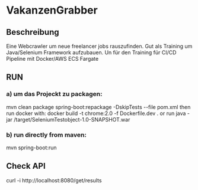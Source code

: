 # VakanzenGrabber
## Beschreibung
Eine Webcrawler um neue freelancer jobs rauszufinden.
Gut als Training um Java/Selenium Framework aufzubauen.
Un für den Training für CI/CD Pipeline mit Docker/AWS ECS Fargate

## RUN
### a) um das Projeckt zu packagen:
mvn clean package spring-boot:repackage -DskipTests --file pom.xml
then run docker with:
docker build -t chrome:2.0 -f Dockerfile.dev .
or run java -jar /target/SeleniumTestobject-1.0-SNAPSHOT.war

### b) run directly from maven:
mvn spring-boot:run

## Check API
curl -i http://localhost:8080/get/results
